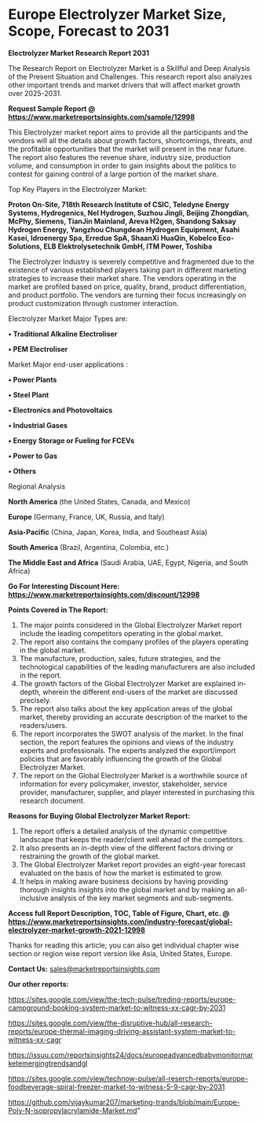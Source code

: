 # Europe Electrolyzer Market Size, Scope, Forecast to 2031

<strong>Electrolyzer Market Research Report 2031</strong>

The Research Report on Electrolyzer Market is a Skillful and Deep Analysis of the Present Situation and Challenges. This research report also analyzes other important trends and market drivers that will affect market growth over 2025-2031.

<strong>Request Sample Report @ <a href=https://www.marketreportsinsights.com/sample/12998>https://www.marketreportsinsights.com/sample/12998</a></strong>

This Electrolyzer market report aims to provide all the participants and the vendors will all the details about growth factors, shortcomings, threats, and the profitable opportunities that the market will present in the near future. The report also features the revenue share, industry size, production volume, and consumption in order to gain insights about the politics to contest for gaining control of a large portion of the market share.

Top Key Players in the Electrolyzer Market:

<strong>Proton On-Site, 718th Research Institute of CSIC, Teledyne Energy Systems, Hydrogenics, Nel Hydrogen, Suzhou Jingli, Beijing Zhongdian, McPhy, Siemens, TianJin Mainland, Areva H2gen, Shandong Saksay Hydrogen Energy, Yangzhou Chungdean Hydrogen Equipment, Asahi Kasei, Idroenergy Spa, Erredue SpA, ShaanXi HuaQin, Kobelco Eco-Solutions, ELB Elektrolysetechnik GmbH, ITM Power, Toshiba</strong>

The Electrolyzer Industry is severely competitive and fragmented due to the existence of various established players taking part in different marketing strategies to increase their market share. The vendors operating in the market are profiled based on price, quality, brand, product differentiation, and product portfolio. The vendors are turning their focus increasingly on product customization through customer interaction.

Electrolyzer Market Major Types are:

<strong>• Traditional Alkaline Electroliser

• PEM Electroliser</strong>

Market Major end-user applications :

<strong>• Power Plants

• Steel Plant

• Electronics and Photovoltaics

• Industrial Gases

• Energy Storage or Fueling for FCEVs

• Power to Gas

• Others</strong>

Regional Analysis

</u><strong><b>North America</b></strong> (the United States, Canada, and Mexico)

<strong><b>Europe </b></strong>(Germany, France, UK, Russia, and Italy)

<strong><b>Asia-Pacific</b></strong> (China, Japan, Korea, India, and Southeast Asia)

<strong><b>South America</b></strong> (Brazil, Argentina, Colombia, etc.)

<strong><b>The Middle East and Africa</b></strong> (Saudi Arabia, UAE, Egypt, Nigeria, and South Africa)

<strong>Go For Interesting Discount Here: <a href=https://www.marketreportsinsights.com/discount/12998>https://www.marketreportsinsights.com/discount/12998</a></strong>

<strong>Points Covered in The Report:</strong>
<ol>
  <li>The major points considered in the Global Electrolyzer Market report include the leading competitors operating in the global market.</li>
  <li>The report also contains the company profiles of the players operating in the global market.</li>
  <li>The manufacture, production, sales, future strategies, and the technological capabilities of the leading manufacturers are also included in the report.</li>
  <li>The growth factors of the Global Electrolyzer Market are explained in-depth, wherein the different end-users of the market are discussed precisely.</li>
  <li>The report also talks about the key application areas of the global market, thereby providing an accurate description of the market to the readers/users.</li>
  <li>The report incorporates the SWOT analysis of the market. In the final section, the report features the opinions and views of the industry experts and professionals. The experts analyzed the export/import policies that are favorably influencing the growth of the Global Electrolyzer Market.</li>
  <li>The report on the Global Electrolyzer Market is a worthwhile source of information for every policymaker, investor, stakeholder, service provider, manufacturer, supplier, and player interested in purchasing this research document.</li>
</ol>
<strong>Reasons for Buying Global Electrolyzer Market Report:</strong>

<ol>
  <li>The report offers a detailed analysis of the dynamic competitive landscape that keeps the reader/client well ahead of the competitors.</li>
  <li>It also presents an in-depth view of the different factors driving or restraining the growth of the global market.</li>
  <li>The Global Electrolyzer Market report provides an eight-year forecast evaluated on the basis of how the market is estimated to grow.</li>
  <li>It helps in making aware business decisions by having providing thorough insights insights into the global market and by making an all-inclusive analysis of the key market segments and sub-segments.</li>
</ol>
<strong>Access full Report Description, TOC, Table of Figure, Chart, etc. @ <a href=https://www.marketreportsinsights.com/industry-forecast/global-electrolyzer-market-growth-2021-12998>https://www.marketreportsinsights.com/industry-forecast/global-electrolyzer-market-growth-2021-12998</a></strong>


Thanks for reading this article; you can also get individual chapter wise section or region wise report version like Asia, United States, Europe.

<strong>Contact Us:</strong>
sales@marketreportsinsights.com

<strong>Our other reports:</strong>

<a href=https://sites.google.com/view/the-tech-pulse/treding-reports/europe-campground-booking-system-market-to-witness-xx-cagr-by-2031>https://sites.google.com/view/the-tech-pulse/treding-reports/europe-campground-booking-system-market-to-witness-xx-cagr-by-2031</a>

<a href=https://sites.google.com/view/the-disruptive-hub/all-research-reports/europe-thermal-imaging-driving-assistant-system-market-to-witness-xx-cagr>https://sites.google.com/view/the-disruptive-hub/all-research-reports/europe-thermal-imaging-driving-assistant-system-market-to-witness-xx-cagr</a>

<a href=https://issuu.com/reportsinsights24/docs/europeadvancedbabymonitormarketemergingtrendsandgl>https://issuu.com/reportsinsights24/docs/europeadvancedbabymonitormarketemergingtrendsandgl</a>

<a href=https://sites.google.com/view/technow-pulse/all-reserch-reports/europe-foodbeverage-spiral-freezer-market-to-witness-5-9-cagr-by-2031>https://sites.google.com/view/technow-pulse/all-reserch-reports/europe-foodbeverage-spiral-freezer-market-to-witness-5-9-cagr-by-2031</a>

<a href=https://github.com/vijaykumar207/marketing-trands/blob/main/Europe-Poly-N-isopropylacrylamide-Market.md>https://github.com/vijaykumar207/marketing-trands/blob/main/Europe-Poly-N-isopropylacrylamide-Market.md</a>"
